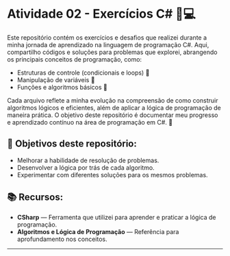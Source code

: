 # Atividade 02 - Exercícios C# 🧠💻

Este repositório contém os exercícios e desafios que realizei durante a minha jornada de aprendizado na linguagem de programação C#. Aqui, compartilho códigos e soluções para problemas que explorei, abrangendo os principais conceitos de programação, como:

- Estruturas de controle (condicionais e loops) 📝
- Manipulação de variáveis 🔢
- Funções e algoritmos básicos 🔄

Cada arquivo reflete a minha evolução na compreensão de como construir algoritmos lógicos e eficientes, além de aplicar a lógica de programação de maneira prática. O objetivo deste repositório é documentar meu progresso e aprendizado contínuo na área de programação em C#. 🚀

## 🚀 Objetivos deste repositório:
- Melhorar a habilidade de resolução de problemas.
- Desenvolver a lógica por trás de cada algoritmo.
- Experimentar com diferentes soluções para os mesmos problemas.

## 📚 Recursos:
- **CSharp** — Ferramenta que utilizei para aprender e praticar a lógica de programação.
- **Algoritmos e Lógica de Programação** — Referência para aprofundamento nos conceitos.

---
